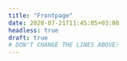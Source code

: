 ```yaml
---
title: "Frontpage"
date: 2020-07-21T11:45:05+03:00
headless: true
draft: true
# DON'T CHANGE THE LINES ABOVE!
---
```


